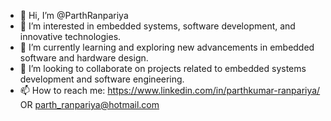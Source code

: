 - 👋 Hi, I’m @ParthRanpariya
- 👀 I’m interested in embedded systems, software development, and innovative technologies.
- 🌱 I’m currently learning and exploring new advancements in embedded software and hardware design.
- 💞️ I’m looking to collaborate on projects related to embedded systems development and software engineering.
- 📫 How to reach me: https://www.linkedin.com/in/parthkumar-ranpariya/ OR parth_ranpariya@hotmail.com
